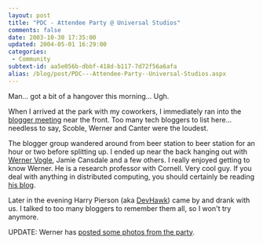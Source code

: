 ```yaml
---
layout: post
title: "PDC - Attendee Party @ Universal Studios"
comments: false
date: 2003-10-30 17:35:00
updated: 2004-05-01 16:29:00
categories:
 - Community
subtext-id: aa5e056b-dbbf-418d-b117-7d72f56a6afa
alias: /blog/post/PDC---Attendee-Party--Universal-Studios.aspx
---
```



Man... got a bit of a hangover this morning... Ugh.

When I arrived at the park with my coworkers, I immediately ran into the [blogger meeting](http://www.hanselman.com/blog/PermaLink.aspx?guid=cdbdd4dc-b643-4882-b756-8ff7208be164) near the front. Too many tech bloggers to list here... needless to say, Scoble, Werner and Canter were the loudest.

The blogger group wandered around from beer station to beer station for an hour or two before splitting up. I ended up near the back hanging out with [Werner Vogle](http://weblogs.cs.cornell.edu/AllThingsDistributed/), Jamie Cansdale and a few others. I really enjoyed getting to know Werner. He is a research professor with Cornell. Very cool guy. If you deal with anything in distributed computing, you should certainly be reading [his blog](http://weblogs.cs.cornell.edu/AllThingsDistributed/).

Later in the evening Harry Pierson (aka [DevHawk](http://www.devhawk.net/)) came by and drank with us. I talked to too many bloggers to remember them all, so I won't try anymore.

UPDATE: Werner has [posted some photos from the party](http://weblogs.cs.cornell.edu/AllThingsDistributed/archives/000316.html).
